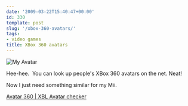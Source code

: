 ```yaml
---
date: '2009-03-22T15:40:47+00:00'
id: 330
template: post
slug: '/xbox-360-avatars/'
tags:
- video games
title: XBox 360 avatars
---
```


![My
Avatar](avatar-body.png 'My XBox Live avatar')

Hee-hee.  You can look up people's XBox 360 avatars on the net. Neat!

Now I just need something similar for my Mii.

[Avatar 360 | XBL Avatar checker](http://mundorare.com/games/avatar-360/xbl-avatar-checker?gt=thedoctorwhat&v=)
